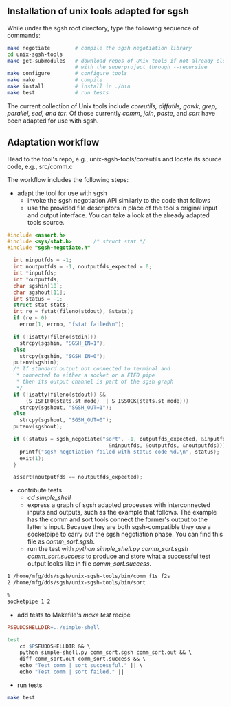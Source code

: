 ## Installation of unix tools adapted for sgsh

While under the sgsh root directory, type the following sequence of commands:

```bash
make negotiate        # compile the sgsh negotiation library
cd unix-sgsh-tools
make get-submodules   # download repos of Unix tools if not already cloned 
                      # with the superproject through --recursive
make configure        # configure tools
make make             # compile
make install          # install in ./bin
make test             # run tests
```

The current collection of Unix tools include *coreutils, diffutils, gawk, grep, parallel, sed, and tar*.
Of those currently *comm*, *join*, *paste*, and *sort* have been adapted for use with sgsh.

## Adaptation workflow

Head to the tool's repo, e.g., unix-sgsh-tools/coreutils and locate its source code, e.g., src/comm.c

The workflow includes the following steps:

- adapt the tool for use with sgsh
  - invoke the sgsh negotiation API similarly to the code that follows
  - use the provided file descriptors in place of the tool's original input and output interface. You can take a look at the already adapted tools source.

```C
#include <assert.h>
#include <sys/stat.h>       /* struct stat */
#include "sgsh-negotiate.h"

  int ninputfds = -1;
  int noutputfds = -1, noutputfds_expected = 0;
  int *inputfds;
  int *outputfds;
  char sgshin[10];
  char sgshout[11];
  int status = -1;
  struct stat stats;
  int re = fstat(fileno(stdout), &stats);
  if (re < 0)
    error(1, errno, "fstat failed\n");

  if (!isatty(fileno(stdin)))
    strcpy(sgshin, "SGSH_IN=1");
  else
    strcpy(sgshin, "SGSH_IN=0");
  putenv(sgshin);
  /* If standard output not connected to terminal and
   * connected to either a socket or a FIFO pipe
   * then its output channel is part of the sgsh graph
   */
  if (!isatty(fileno(stdout)) &&
      (S_ISFIFO(stats.st_mode) || S_ISSOCK(stats.st_mode)))
    strcpy(sgshout, "SGSH_OUT=1");
  else
    strcpy(sgshout, "SGSH_OUT=0");
  putenv(sgshout);

  if ((status = sgsh_negotiate("sort", -1, outputfds_expected, &inputfds,
                                 &ninputfds, &outputfds, &noutputfds))) {
    printf("sgsh negotiation failed with status code %d.\n", status);
    exit(1);
  }

  assert(noutputfds == noutputfds_expected); 
```

- contribute tests
  - *cd simple_shell*
  - express a graph of sgsh adapted processes with interconnected inputs and outputs, such as the example that follows. The example has the comm and sort tools connect the former's output to the latter's input. Because they are both sgsh-compatible they use a socketpipe to carry out the sgsh negotiation phase. You can find this file as *comm_sort.sgsh*.
  - run the test with *python simple_shell.py comm_sort.sgsh comm_sort.success* to produce and store what a successful test output looks like in file *comm_sort.success*.

```bash
1 /home/mfg/dds/sgsh/unix-sgsh-tools/bin/comm f1s f2s
2 /home/mfg/dds/sgsh/unix-sgsh-tools/bin/sort

%
socketpipe 1 2
```

- add tests to Makefile's *make test* recipe

```Makefile
PSEUDOSHELLDIR=../simple-shell

test:
    cd $PSEUDOSHELLDIR && \
    python simple-shell.py comm_sort.sgsh comm_sort.out && \
    diff comm_sort.out comm_sort.success && \
    echo "Test comm | sort successful." || \
    echo "Test comm | sort failed." ||
```

- run tests
```bash
make test
```
